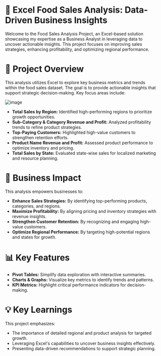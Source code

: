# 🍴 Excel Food Sales Analysis: Data-Driven Business Insights
Welcome to the Food Sales Analysis Project, an Excel-based solution showcasing my expertise as a Business Analyst in leveraging data to uncover actionable insights. This project focuses on improving sales strategies, enhancing profitability, and optimizing regional performance.

# 🚀 Project Overview
This analysis utilizes Excel to explore key business metrics and trends within the food sales dataset. The goal is to provide actionable insights that support strategic decision-making. Key focus areas include:

![image](https://github.com/user-attachments/assets/5065e0e9-ca94-4dbd-b784-961c9410ecc6)


* **Total Sales by Region:** Identified high-performing regions to prioritize growth opportunities.
* **Sub-Category & Category Revenue and Profit:** Analyzed profitability trends to refine product strategies.
* **Top-Paying Customers:** Highlighted high-value customers to strengthen retention efforts.
* **Product Name Revenue and Profit:** Assessed product performance to optimize inventory and pricing.
* **Total Sales by State:** Evaluated state-wise sales for localized marketing and resource planning.

# 🎯 Business Impact
This analysis empowers businesses to:

* **Enhance Sales Strategies:** By identifying top-performing products, categories, and regions.
* **Maximize Profitability:** By aligning pricing and inventory strategies with revenue insights.
* **Strengthen Customer Retention:** By recognizing and engaging high-value customers.
* **Optimize Regional Performance:** By targeting high-potential regions and states for growth.

# 📊 Key Features
* **Pivot Tables:** Simplify data exploration with interactive summaries.
* **Charts & Graphs:** Visualize key metrics to identify trends and patterns.
* **KPI Metrics:** Highlight critical performance indicators for decision-making.

# 💡 Key Learnings
This project emphasizes:

* The importance of detailed regional and product analysis for targeted growth.
* Leveraging Excel's capabilities to uncover business insights effectively.
* Presenting data-driven recommendations to support strategic planning.
